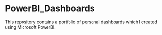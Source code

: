 # PowerBI_Dashboards
This repository contains a portfolio of personal dashboards which I created using Microsoft PowerBI.
